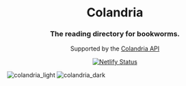 <h1 align="center">
  Colandria
</h1>
<h3 align="center">
  The reading directory for bookworms.
</h3>

<span align="center">

  Supported by the [Colandria API](https://github.com/mgsium/colandria-api)

[![Netlify Status](https://api.netlify.com/api/v1/badges/32ca28ad-9864-4d28-bd09-e5c4b97be4c4/deploy-status)](https://app.netlify.com/sites/dazzling-tesla-56260d/deploys)

</span>

![colandria_light](https://user-images.githubusercontent.com/46031748/110190092-870d2580-7e19-11eb-84e4-21f0aced8797.PNG)
![colandria_dark](https://user-images.githubusercontent.com/46031748/110190093-870d2580-7e19-11eb-972c-ea4360838961.PNG)
